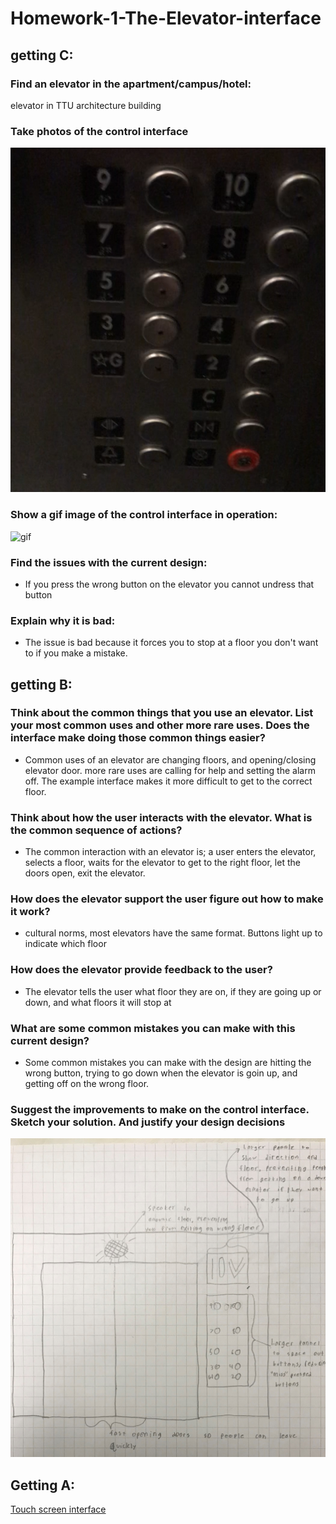 # Homework-1-The-Elevator-interface

## getting C:
### Find an elevator in the apartment/campus/hotel: 
elevator in TTU architecture building 

### Take photos of the control interface
![Screenshot](elv.png)

### Show a gif image of the control interface in operation:
![gif](elvsmall.gif)

### Find the issues with the current design:
- If you press the wrong button on the elevator you cannot undress that button

### Explain why it is bad:
- The issue is bad because it forces you to stop at a floor you don't want to if you make a mistake.

## getting B:

### Think about the common things that you use an elevator. List your most common uses and other more rare uses. Does the interface make doing those common things easier?
- Common uses of an elevator are changing floors, and opening/closing elevator door. more rare uses are calling for help and setting the alarm off.
The example interface makes it more difficult to get to the correct floor.

### Think about how the user interacts with the elevator. What is the common sequence of actions?
- The common interaction with an elevator is; a user enters the elevator, selects a floor, waits for the elevator to get to the right
floor, let the doors open, exit the elevator.

### How does the elevator support the user figure out how to make it work?
- cultural norms, most elevators have the same format. Buttons light up to indicate which floor

### How does the elevator provide feedback to the user?
- The elevator tells the user what floor they are on, if they are going up or down, and what floors it will stop at

### What are some common mistakes you can make with this current design?
- Some common mistakes you can make with the design are hitting the wrong button, trying to go down when the elevator is goin up, and getting off on the wrong floor.

### Suggest the improvements to make on the control interface. Sketch your solution. And justify your design decisions
![design](design.jpeg)


## Getting A:
[Touch screen interface](https://github.com/BenFischer001/Homework-1-The-Elevator-interface/blob/master/touchelv.pptx?raw=true)


